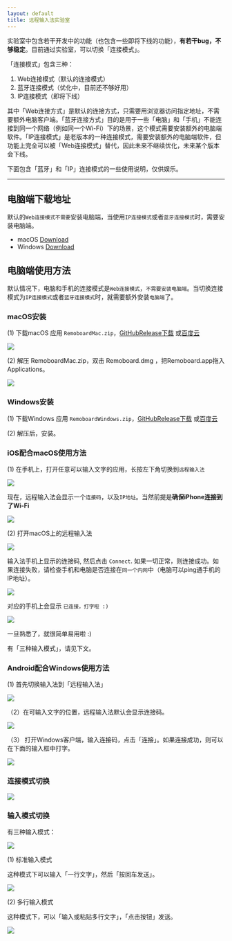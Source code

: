 ```yaml
---
layout: default
title: 远程输入法实验室
---
```


实验室中包含若干开发中的功能（也包含一些即将下线的功能），**有若干bug，不够稳定**。目前通过实验室，可以切换「连接模式」。

「连接模式」包含三种：

1. Web连接模式（默认的连接模式）
2. 蓝牙连接模式（优化中，目前还不够好用）
3. IP连接模式（即将下线）

其中「Web连接方式」是默认的连接方式，只需要用浏览器访问指定地址，不需要额外电脑客户端。「蓝牙连接方式」目的是用于一些「电脑」和「手机」不能连接到同一个网络（例如同一个Wi-Fi）下的场景，这个模式需要安装额外的电脑端软件。「IP连接模式」是老版本的一种连接模式，需要安装额外的电脑端软件，但功能上完全可以被「Web连接模式」替代，因此未来不继续优化，未来某个版本会下线。

下面包含「蓝牙」和「IP」连接模式的一些使用说明，仅供娱乐。

---


## 电脑端下载地址

默认的`Web连接模式不需要`安装电脑端，当使用`IP连接模式`或者`蓝牙连接模式`时，需要安装电脑端。

- macOS [Download](https://github.com/remoboard/remoboard.github.io/releases)
- Windows [Download](https://github.com/remoboard/remoboard.github.io/releases)



## 电脑端使用方法

默认情况下，电脑和手机的连接模式是`Web连接模式`，`不需要安装电脑端`。当切换连接模式为`IP连接模式`或者`蓝牙连接模式`时，就需要额外安装`电脑端`了。



### macOS安装

(1) 下载macOS 应用 `RemoboardMac.zip`，[GitHubRelease下载](https://github.com/remoboard/remoboard.github.io/releases)  或[百度云](https://pan.baidu.com/s/1F0LpkM4FJeYssJXmRGb6kA)

![](/media/15664933426375.jpg)


(2) 解压 RemoboardMac.zip，双击 Remoboard.dmg ，把Remoboard.app拖入Applications。

![](/media/15682475631662.jpg)


### Windows安装

(1) 下载Windows 应用 `RemoboardWindows.zip`，[GitHubRelease下载](https://github.com/remoboard/remoboard.github.io/releases) 或[百度云](https://pan.baidu.com/s/1F0LpkM4FJeYssJXmRGb6kA)

(2) 解压后，安装。

### iOS配合macOS使用方法

(1) 在手机上，打开任意可以输入文字的应用，长按左下角切换到`远程输入法`

![](/media/15672686555396.jpg)


现在，远程输入法会显示一个`连接码`，以及`IP地址`。当然前提是**确保iPhone连接到了Wi-Fi**

![](/media/15672686708979.jpg)



(2) 打开macOS上的远程输入法

![](/media/15664935874846.jpg)


输入法手机上显示的连接码, 然后点击 `Connect`. 如果一切正常，则连接成功。如果连接失败，请检查手机和电脑是否连接在`同一个内网`中（电脑可以ping通手机的IP地址）。

![](/media/15664949917624.jpg)

对应的手机上会显示 `已连接，打字啦 :)`

![](/media/15672686865059.jpg)

一旦熟悉了，就很简单易用啦 :)

有「三种输入模式」，请见下文。


### Android配合Windows使用方法


(1) 首先切换输入法到「远程输入法」

![](/media/15677838792591.jpg)


（2）在可输入文字的位置，远程输入法默认会显示连接码。

![](/media/15677837375419.jpg)

（3） 打开Windows客户端，输入连接码，点击「连接」。如果连接成功，则可以在下面的输入框中打字。

![](/media/15677831476448.jpg)



### 连接模式切换

![](/media/15673534850484.jpg)


### 输入模式切换

有三种输入模式：

![](/media/15673533973864.jpg)

(1) 标准输入模式

这种模式下可以输入「一行文字」，然后「按回车发送」。

![](/media/15673534147742.jpg)



(2) 多行输入模式

这种模式下，可以「输入或粘贴多行文字」，「点击按钮」发送。

![](/media/15673534464766.jpg)